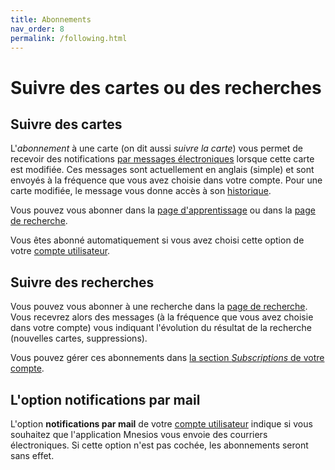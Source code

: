 ```yaml
---
title: Abonnements
nav_order: 8
permalink: /following.html
---
```


# Suivre des cartes ou des recherches

## Suivre des cartes

L'_abonnement_ à une carte (on dit aussi _suivre la carte_) vous permet de recevoir des notifications [par messages électroniques](account.md#profil) lorsque cette carte est modifiée. Ces messages sont actuellement en anglais (simple) et sont envoyés à la fréquence que vous avez choisie dans votre compte. Pour une carte modifiée, le message vous donne accès à son [historique](card-history.md).

Vous pouvez vous abonner dans la [page d'apprentissage](learn.md) ou dans la [page de recherche](search.md).

Vous êtes abonné automatiquement si vous avez choisi cette option de votre [compte utilisateur](account.md#profil).

## Suivre des recherches

Vous pouvez vous abonner à une recherche dans la [page de recherche](search.md#le-bouton-abonnement-de-la-zone-de-filtrage). Vous recevrez alors des messages (à la fréquence que vous avez choisie dans votre compte) vous indiquant l'évolution du résultat de la recherche (nouvelles cartes, suppressions).

Vous pouvez gérer ces abonnements dans [la section _Subscriptions_ de votre compte](account.md#abonnements).

## L'option notifications par mail

L'option **notifications par mail** de votre [compte utilisateur](account.md#profil) indique si vous souhaitez que l'application Mnesios vous envoie des courriers électroniques. Si cette option n'est pas cochée, les abonnements seront sans effet.
